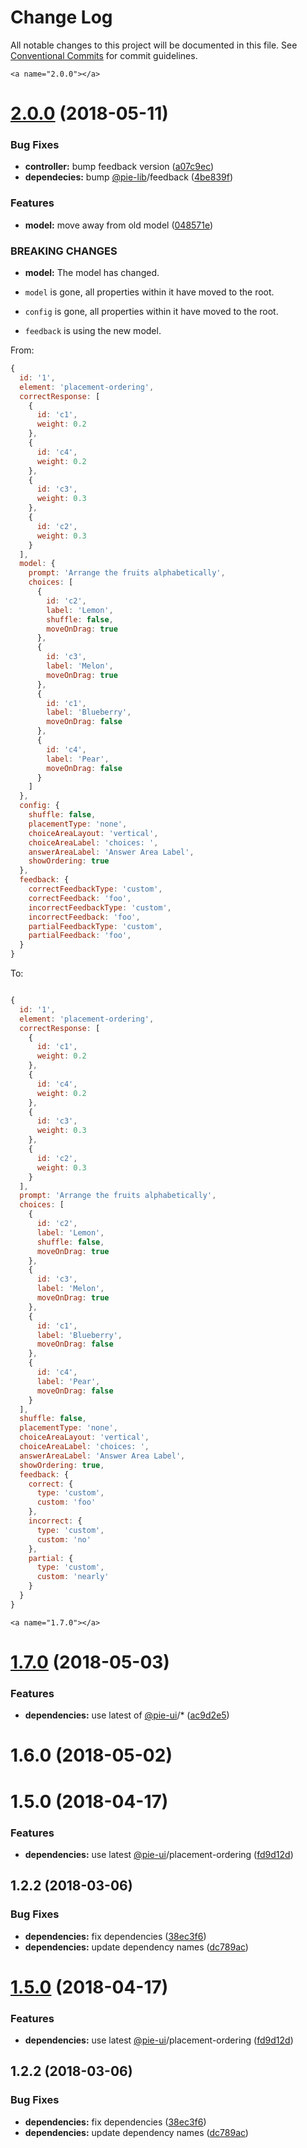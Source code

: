# Change Log

All notable changes to this project will be documented in this file.
See [Conventional Commits](https://conventionalcommits.org) for commit guidelines.

    <a name="2.0.0"></a>
# [2.0.0](https://github.com/pie-framework/pie-elements/compare/@pie-element/placement-ordering@1.7.0...@pie-element/placement-ordering@2.0.0) (2018-05-11)


### Bug Fixes

* **controller:** bump feedback version ([a07c9ec](https://github.com/pie-framework/pie-elements/commit/a07c9ec))
* **dependecies:** bump [@pie-lib](https://github.com/pie-lib)/feedback ([4be839f](https://github.com/pie-framework/pie-elements/commit/4be839f))


### Features

* **model:** move away from old model ([048571e](https://github.com/pie-framework/pie-elements/commit/048571e))


### BREAKING CHANGES

* **model:** The model has changed.

* `model` is gone, all properties within it have moved to the root.
* `config` is gone, all properties within it have moved to the root.
* `feedback` is using the new model.

From:

```javascript
{
  id: '1',
  element: 'placement-ordering',
  correctResponse: [
    {
      id: 'c1',
      weight: 0.2
    },
    {
      id: 'c4',
      weight: 0.2
    },
    {
      id: 'c3',
      weight: 0.3
    },
    {
      id: 'c2',
      weight: 0.3
    }
  ],
  model: {
    prompt: 'Arrange the fruits alphabetically',
    choices: [
      {
        id: 'c2',
        label: 'Lemon',
        shuffle: false,
        moveOnDrag: true
      },
      {
        id: 'c3',
        label: 'Melon',
        moveOnDrag: true
      },
      {
        id: 'c1',
        label: 'Blueberry',
        moveOnDrag: false
      },
      {
        id: 'c4',
        label: 'Pear',
        moveOnDrag: false
      }
    ]
  },
  config: {
    shuffle: false,
    placementType: 'none',
    choiceAreaLayout: 'vertical',
    choiceAreaLabel: 'choices: ',
    answerAreaLabel: 'Answer Area Label',
    showOrdering: true
  },
  feedback: {
    correctFeedbackType: 'custom',
    correctFeedback: 'foo',
    incorrectFeedbackType: 'custom',
    incorrectFeedback: 'foo',
    partialFeedbackType: 'custom',
    partialFeedback: 'foo',
  }
}
```

To:

```javascript

{
  id: '1',
  element: 'placement-ordering',
  correctResponse: [
    {
      id: 'c1',
      weight: 0.2
    },
    {
      id: 'c4',
      weight: 0.2
    },
    {
      id: 'c3',
      weight: 0.3
    },
    {
      id: 'c2',
      weight: 0.3
    }
  ],
  prompt: 'Arrange the fruits alphabetically',
  choices: [
    {
      id: 'c2',
      label: 'Lemon',
      shuffle: false,
      moveOnDrag: true
    },
    {
      id: 'c3',
      label: 'Melon',
      moveOnDrag: true
    },
    {
      id: 'c1',
      label: 'Blueberry',
      moveOnDrag: false
    },
    {
      id: 'c4',
      label: 'Pear',
      moveOnDrag: false
    }
  ],
  shuffle: false,
  placementType: 'none',
  choiceAreaLayout: 'vertical',
  choiceAreaLabel: 'choices: ',
  answerAreaLabel: 'Answer Area Label',
  showOrdering: true,
  feedback: {
    correct: {
      type: 'custom',
      custom: 'foo'
    },
    incorrect: {
      type: 'custom',
      custom: 'no'
    },
    partial: {
      type: 'custom',
      custom: 'nearly'
    }
  }
}

```




    <a name="1.7.0"></a>
# [1.7.0](https://github.com/pie-framework/pie-elements/compare/@pie-element/placement-ordering@1.6.0...@pie-element/placement-ordering@1.7.0) (2018-05-03)


### Features

* **dependencies:** use latest of [@pie-ui](https://github.com/pie-ui)/* ([ac9d2e5](https://github.com/pie-framework/pie-elements/commit/ac9d2e5))




<a name="1.6.0"></a>
# 1.6.0 (2018-05-02)



<a name="1.5.0"></a>
# 1.5.0 (2018-04-17)


### Features

* **dependencies:** use latest [@pie-ui](https://github.com/pie-ui)/placement-ordering ([fd9d12d](https://github.com/pie-framework/pie-elements/commit/fd9d12d))



<a name="1.2.2"></a>
## 1.2.2 (2018-03-06)


### Bug Fixes

* **dependencies:** fix dependencies ([38ec3f6](https://github.com/pie-framework/pie-elements/commit/38ec3f6))
* **dependencies:** update dependency names ([dc789ac](https://github.com/pie-framework/pie-elements/commit/dc789ac))




<a name="1.5.0"></a>
# [1.5.0](https://github.com/pie-framework/pie-elements/compare/v1.4.1...v1.5.0) (2018-04-17)


### Features

* **dependencies:** use latest [@pie-ui](https://github.com/pie-ui)/placement-ordering ([fd9d12d](https://github.com/pie-framework/pie-elements/commit/fd9d12d))




<a name="1.2.2"></a>
## 1.2.2 (2018-03-06)


### Bug Fixes

* **dependencies:** fix dependencies ([38ec3f6](https://github.com/pie-framework/pie-elements/commit/38ec3f6))
* **dependencies:** update dependency names ([dc789ac](https://github.com/pie-framework/pie-elements/commit/dc789ac))
